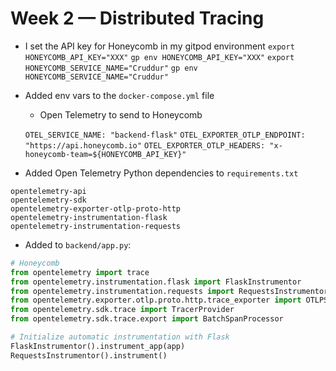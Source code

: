 # Week 2 — Distributed Tracing

* I set  the API key for Honeycomb in my gitpod environment 
    `export HONEYCOMB_API_KEY="XXX"`
    `gp env HONEYCOMB_API_KEY="XXX"`
    `export HONEYCOMB_SERVICE_NAME="Cruddur"`
    `gp env HONEYCOMB_SERVICE_NAME="Cruddur"`


* Added env vars to the `docker-compose.yml` file
    * Open Telemetry to send to Honeycomb
    
    `OTEL_SERVICE_NAME: "backend-flask"`
    `OTEL_EXPORTER_OTLP_ENDPOINT: "https://api.honeycomb.io"`
    `OTEL_EXPORTER_OTLP_HEADERS: "x-honeycomb-team=${HONEYCOMB_API_KEY}"`

* Added Open Telemetry Python dependencies to `requirements.txt`

```
opentelemetry-api 
opentelemetry-sdk 
opentelemetry-exporter-otlp-proto-http 
opentelemetry-instrumentation-flask 
opentelemetry-instrumentation-requests
```

* Added to `backend/app.py`:

```py
# Honeycomb
from opentelemetry import trace
from opentelemetry.instrumentation.flask import FlaskInstrumentor
from opentelemetry.instrumentation.requests import RequestsInstrumentor
from opentelemetry.exporter.otlp.proto.http.trace_exporter import OTLPSpanExporter
from opentelemetry.sdk.trace import TracerProvider
from opentelemetry.sdk.trace.export import BatchSpanProcessor
```

```py
# Initialize automatic instrumentation with Flask
FlaskInstrumentor().instrument_app(app)
RequestsInstrumentor().instrument()
```